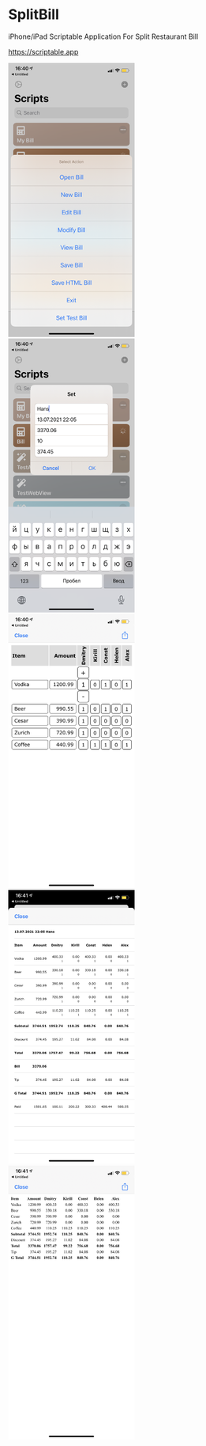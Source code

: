 # SplitBill
iPhone/iPad Scriptable Application For Split Restaurant Bill

https://scriptable.app

<img src="images/menu.png" width="256" />
<img src="images/new.png" width="256" />
<img src="images/edit.png" width="256" />
<img src="images/view.png" width="256" />
<img src="images/save_html.png" width="256" />
